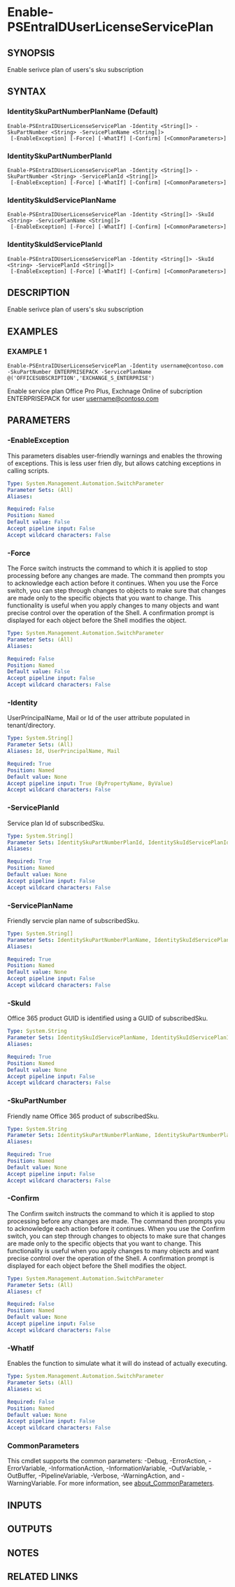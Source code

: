 ﻿---
external help file: PSMicrosoftEntraID-help.xml
Module Name: PSMicrosoftEntraID
online version:
schema: 2.0.0
---

# Enable-PSEntraIDUserLicenseServicePlan

## SYNOPSIS
Enable serivce plan of users's sku subscription

## SYNTAX

### IdentitySkuPartNumberPlanName (Default)
```
Enable-PSEntraIDUserLicenseServicePlan -Identity <String[]> -SkuPartNumber <String> -ServicePlanName <String[]>
 [-EnableException] [-Force] [-WhatIf] [-Confirm] [<CommonParameters>]
```

### IdentitySkuPartNumberPlanId
```
Enable-PSEntraIDUserLicenseServicePlan -Identity <String[]> -SkuPartNumber <String> -ServicePlanId <String[]>
 [-EnableException] [-Force] [-WhatIf] [-Confirm] [<CommonParameters>]
```

### IdentitySkuIdServicePlanName
```
Enable-PSEntraIDUserLicenseServicePlan -Identity <String[]> -SkuId <String> -ServicePlanName <String[]>
 [-EnableException] [-Force] [-WhatIf] [-Confirm] [<CommonParameters>]
```

### IdentitySkuIdServicePlanId
```
Enable-PSEntraIDUserLicenseServicePlan -Identity <String[]> -SkuId <String> -ServicePlanId <String[]>
 [-EnableException] [-Force] [-WhatIf] [-Confirm] [<CommonParameters>]
```

## DESCRIPTION
Enable serivce plan of users's sku subscription

## EXAMPLES

### EXAMPLE 1
```
Enable-PSEntraIDUserLicenseServicePlan -Identity username@contoso.com -SkuPartNumber ENTERPRISEPACK -ServicePlanName @('OFFICESUBSCRIPTION','EXCHANGE_S_ENTERPRISE')
```

Enable service plan Office Pro Plus, Exchnage Online  of subcription ENTERPRISEPACK for user username@contoso.com

## PARAMETERS

### -EnableException
This parameters disables user-friendly warnings and enables the throwing of exceptions.
This is less user frien
dly, but allows catching exceptions in calling scripts.

```yaml
Type: System.Management.Automation.SwitchParameter
Parameter Sets: (All)
Aliases:

Required: False
Position: Named
Default value: False
Accept pipeline input: False
Accept wildcard characters: False
```

### -Force
The Force switch instructs the command to which it is applied to stop processing before any changes are made.
The command then prompts you to acknowledge each action before it continues.
When you use the Force switch, you can step through changes to objects to make sure that changes are made only to the specific objects that you want to change.
This functionality is useful when you apply changes to many objects and want precise control over the operation of the Shell.
A confirmation prompt is displayed for each object before the Shell modifies the object.

```yaml
Type: System.Management.Automation.SwitchParameter
Parameter Sets: (All)
Aliases:

Required: False
Position: Named
Default value: False
Accept pipeline input: False
Accept wildcard characters: False
```

### -Identity
UserPrincipalName, Mail or Id of the user attribute populated in tenant/directory.

```yaml
Type: System.String[]
Parameter Sets: (All)
Aliases: Id, UserPrincipalName, Mail

Required: True
Position: Named
Default value: None
Accept pipeline input: True (ByPropertyName, ByValue)
Accept wildcard characters: False
```

### -ServicePlanId
Service plan Id of subscribedSku.

```yaml
Type: System.String[]
Parameter Sets: IdentitySkuPartNumberPlanId, IdentitySkuIdServicePlanId
Aliases:

Required: True
Position: Named
Default value: None
Accept pipeline input: False
Accept wildcard characters: False
```

### -ServicePlanName
Friendly servcie plan name of subscribedSku.

```yaml
Type: System.String[]
Parameter Sets: IdentitySkuPartNumberPlanName, IdentitySkuIdServicePlanName
Aliases:

Required: True
Position: Named
Default value: None
Accept pipeline input: False
Accept wildcard characters: False
```

### -SkuId
Office 365 product GUID is identified using a GUID of subscribedSku.

```yaml
Type: System.String
Parameter Sets: IdentitySkuIdServicePlanName, IdentitySkuIdServicePlanId
Aliases:

Required: True
Position: Named
Default value: None
Accept pipeline input: False
Accept wildcard characters: False
```

### -SkuPartNumber
Friendly name Office 365 product of subscribedSku.

```yaml
Type: System.String
Parameter Sets: IdentitySkuPartNumberPlanName, IdentitySkuPartNumberPlanId
Aliases:

Required: True
Position: Named
Default value: None
Accept pipeline input: False
Accept wildcard characters: False
```

### -Confirm
The Confirm switch instructs the command to which it is applied to stop processing before any changes are made.
The command then prompts you to acknowledge each action before it continues.
When you use the Confirm switch, you can step through changes to objects to make sure that changes are made only to the specific objects that you want to change.
This functionality is useful when you apply changes to many objects and want precise control over the operation of the Shell.
A confirmation prompt is displayed for each object before the Shell modifies the object.

```yaml
Type: System.Management.Automation.SwitchParameter
Parameter Sets: (All)
Aliases: cf

Required: False
Position: Named
Default value: None
Accept pipeline input: False
Accept wildcard characters: False
```

### -WhatIf
Enables the function to simulate what it will do instead of actually executing.

```yaml
Type: System.Management.Automation.SwitchParameter
Parameter Sets: (All)
Aliases: wi

Required: False
Position: Named
Default value: None
Accept pipeline input: False
Accept wildcard characters: False
```

### CommonParameters
This cmdlet supports the common parameters: -Debug, -ErrorAction, -ErrorVariable, -InformationAction, -InformationVariable, -OutVariable, -OutBuffer, -PipelineVariable, -Verbose, -WarningAction, and -WarningVariable. For more information, see [about_CommonParameters](http://go.microsoft.com/fwlink/?LinkID=113216).

## INPUTS

## OUTPUTS

## NOTES

## RELATED LINKS
